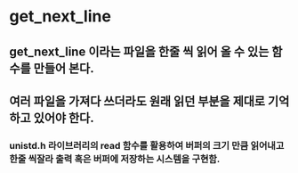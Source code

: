 ﻿# get_next_line


## get_next_line 이라는 파일을 한줄 씩 읽어 올 수 있는 함수를 만들어 본다.
## 여러 파일을 가져다 쓰더라도 원래 읽던 부분을 제대로 기억하고 있어야 한다. 


### unistd.h 라이브러리의 read 함수를 활용하여 버퍼의 크기 만큼 읽어내고 한줄 씩잘라 출력 혹은 버퍼에 저장하는 시스템을 구현함. 
  
